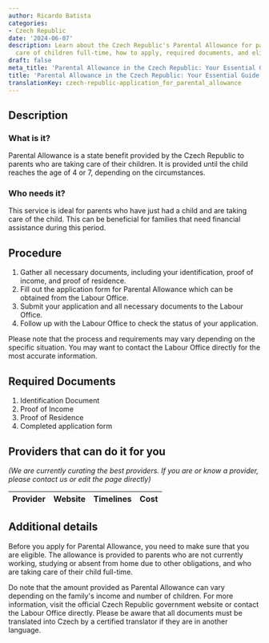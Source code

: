 ```yaml
---
author: Ricardo Batista
categories:
- Czech Republic
date: '2024-06-07'
description: Learn about the Czech Republic's Parental Allowance for parents taking
  care of children full-time, how to apply, required documents, and eligibility.
draft: false
meta_title: 'Parental Allowance in the Czech Republic: Your Essential Guide'
title: 'Parental Allowance in the Czech Republic: Your Essential Guide'
translationKey: czech-republic-application_for_parental_allowance
---
```


## Description
### What is it?
Parental Allowance is a state benefit provided by the Czech Republic to parents who are taking care of their children. It is provided until the child reaches the age of 4 or 7, depending on the circumstances. 

### Who needs it?
This service is ideal for parents who have just had a child and are taking care of the child. This can be beneficial for families that need financial assistance during this period.

## Procedure
1. Gather all necessary documents, including your identification, proof of income, and proof of residence.
2. Fill out the application form for Parental Allowance which can be obtained from the Labour Office.
3. Submit your application and all necessary documents to the Labour Office.
4. Follow up with the Labour Office to check the status of your application.

Please note that the process and requirements may vary depending on the specific situation. You may want to contact the Labour Office directly for the most accurate information.

## Required Documents
1. Identification Document
2. Proof of Income
3. Proof of Residence
4. Completed application form

## Providers that can do it for you

_(We are currently curating the best providers. If you are or know a provider, please contact us or edit the page directly)_

| Provider        |     Website     |     Timelines    |       Cost      |
| --------------- | --------------- |  :-------------: | :-------------: |

## Additional details
Before you apply for Parental Allowance, you need to make sure that you are eligible. The allowance is provided to parents who are not currently working, studying or absent from home due to other obligations, and who are taking care of their child full-time.

Do note that the amount provided as Parental Allowance can vary depending on the family's income and number of children. For more information, visit the official Czech Republic government website or contact the Labour Office directly. Please be aware that all documents must be translated into Czech by a certified translator if they are in another language.